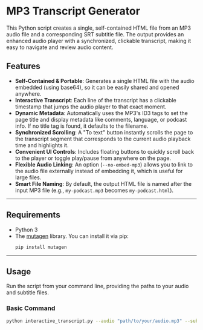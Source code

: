 # MP3 Transcript Generator

This Python script creates a single, self-contained HTML file from an MP3 audio file and a corresponding SRT subtitle file. The output provides an enhanced audio player with a synchronized, clickable transcript, making it easy to navigate and review audio content.

## Features

-   **Self-Contained & Portable**: Generates a single HTML file with the audio embedded (using base64), so it can be easily shared and opened anywhere.
-   **Interactive Transcript**: Each line of the transcript has a clickable timestamp that jumps the audio player to that exact moment.
-   **Dynamic Metadata**: Automatically uses the MP3's ID3 tags to set the page title and display metadata like comments, language, or podcast info. If no title tag is found, it defaults to the filename.
-   **Synchronized Scrolling**: A "To text" button instantly scrolls the page to the transcript segment that corresponds to the current audio playback time and highlights it.
-   **Convenient UI Controls**: Includes floating buttons to quickly scroll back to the player or toggle play/pause from anywhere on the page.
-   **Flexible Audio Linking**: An option (`--no-embed-mp3`) allows you to link to the audio file externally instead of embedding it, which is useful for large files.
-   **Smart File Naming**: By default, the output HTML file is named after the input MP3 file (e.g., `my-podcast.mp3` becomes `my-podcast.html`).

---

## Requirements

-   Python 3
-   The [mutagen](https://github.com/quodlibet/mutagen) library. You can install it via pip:
    ```bash
    pip install mutagen
    ```

---

## Usage

Run the script from your command line, providing the paths to your audio and subtitle files.

### Basic Command

```bash
python interactive_transcript.py --audio "path/to/your/audio.mp3" --subtitles "path/to/your/subs.srt" [--no-embed-mp3]

